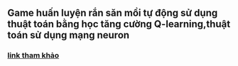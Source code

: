 ## Game huấn luyện rắn săn mồi tự động sử dụng thuật toán bằng học tăng cường Q-learning,thuật toán sử dụng mạng neuron

###  [link tham khảo](https://www.youtube.com/watch?v=je0DdS0oIZk)